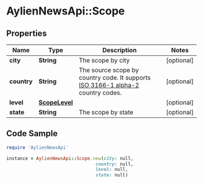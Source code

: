 # AylienNewsApi::Scope

## Properties

Name | Type | Description | Notes
------------ | ------------- | ------------- | -------------
**city** | **String** | The scope by city | [optional] 
**country** | **String** | The source scope by country code. It supports [ISO 3166-1 alpha-2](https://en.wikipedia.org/wiki/ISO_3166-1_alpha-2) country codes.  | [optional] 
**level** | [**ScopeLevel**](ScopeLevel.md) |  | [optional] 
**state** | **String** | The scope by state | [optional] 

## Code Sample

```ruby
require 'AylienNewsApi'

instance = AylienNewsApi::Scope.new(city: null,
                                 country: null,
                                 level: null,
                                 state: null)
```


